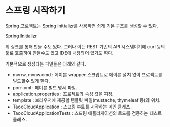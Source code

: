 # 스프링 시작하기

Spring 프로젝트는 Spring Initializr를 사용하면 쉽게 기본 구조를 생성할 수 있다.

[Spring Initializr](https://start.spring.io/)

위 링크를 통해 만들 수도 있다. 
그러나 이는 REST 기반의 API 시스템이기에 curl 등의 툴로 호출하여 만들수도 있고 IDE에 내장되어 있기도 하다.

기본적으로 생성되는 파일들은 아래와 같다.
- mvnw, mvnw.cmd : 메이븐 wrapper 스크립트로 메이븐 설치 없이 프로젝트를 빌드할수 있게 한다.
- pom.xml : 메이븐 빌드 명세 파일.
- application.properties : 프로젝트의 속성 값을 지정.
- template : 브라우저에 제공할 템플릿 파일(mustache, thymeleaf 등)의 위치.
- TacoCloudApplication : 스프링 부트를 시작하는 메인 클래스.
- TacoCloudApplicationTests : 스프링 애플리케이션의 로드를 검증하는 테스트 클래스.
 